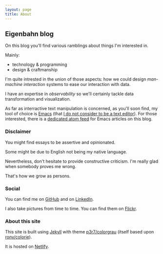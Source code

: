 ```yaml
---
layout: page
title: About
---
```


## Eigenbahn blog

On this blog you'll find various ramblings about things I'm interested in.

Mainly:
 - technology & programming
 - design & craftmanship

I'm quite intrested in the union of those aspects: how we could design _man-machine interaction_ systems to ease our interaction with data.

I have an expertise in _observability_ so we'll certainly tackle data transformation and visualization.

As far as interractive text manipulation is concerned, as you'll soon find, my tool of choice is [Emacs](/tag/emacs/) (that [I do not consider to be a text editor](/2020/01/12/emacs-is-no-editor)). For those interested, there is a [dedicated atom feed](/atom.emacs.xml) for Emacs articles on this blog.


### Disclaimer

You might find essays to be assertive and opinionated.

Some might be due to English not being my native language.

Nevertheless, don't hesitate to provide constructive criticism.
I'm really glad when somebody proves me wrong.

That's how we grow as persons.


### Social

You can find me on [GitHub](https://github.com/p3r7) and on [LinkedIn](https://www.linkedin.com/in/jordan-besly-6a172347/).

I also take pictures from time to time. You can find them on [Flickr](https://www.flickr.com/photos/p3r7/).


### About this site

This site is built using [Jekyll](https://jekyllrb.com/) with theme [p3r7/colorgrau](https://github.com/p3r7/colorgrau) (itself based upon [ronv/colorie](https://github.com/ronv/colorie)).

It is hosted on [Netlify](https://www.netlify.com/).
